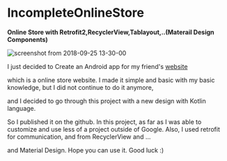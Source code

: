 # IncompleteOnlineStore

__Online Store with Retrofit2,RecyclerView,Tablayout,..(Materail Design Components)__


![screenshot from 2018-09-25 13-30-00](https://user-images.githubusercontent.com/26750131/46007655-956f8880-c088-11e8-9721-381cc4723ced.png)


I just decided to Create an Android app for my friend's [website](https://atandorosti.ir/)

which is a online store website. 
I made it simple and basic with my basic knowledge, but I did not continue to do it anymore,

and I decided to go through this project with a new design with Kotlin language. 

So I published it on the github. In this project, as far as I was able to 
customize and use less of a project outside of Google.
Also, I used retrofit for communication, and from RecyclerView and ... 

and Material Design. Hope you can use it. Good luck :)
